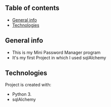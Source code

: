 
## Table of contents
* [General info](#general-info)
* [Technologies](#technologies)





## General info
* This is my Mini Password Manager program
* It's my first Project in which I used sqlAlchemy

	
## Technologies
Project is created with:
* Python 3.
* sqlAlchemy 

	
